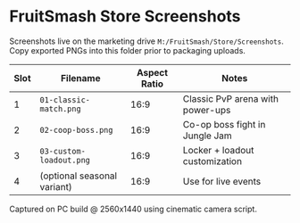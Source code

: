 # FruitSmash Store Screenshots

Screenshots live on the marketing drive `M:/FruitSmash/Store/Screenshots`. Copy exported PNGs into this folder prior to packaging uploads.

| Slot | Filename                    | Aspect Ratio | Notes |
| ---- | --------------------------- | ------------ | ----- |
| 1    | `01-classic-match.png`      | 16:9         | Classic PvP arena with power-ups |
| 2    | `02-coop-boss.png`          | 16:9         | Co-op boss fight in Jungle Jam |
| 3    | `03-custom-loadout.png`     | 16:9         | Locker + loadout customization |
| 4    | (optional seasonal variant) | 16:9         | Use for live events |

Captured on PC build @ 2560x1440 using cinematic camera script.
